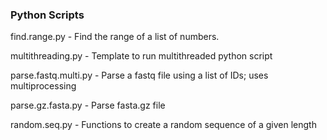 ### Python Scripts

find.range.py - Find the range of a list of numbers.

multithreading.py - Template to run multithreaded python script

parse.fastq.multi.py - Parse a fastq file using a list of IDs; uses multiprocessing

parse.gz.fasta.py - Parse fasta.gz file

random.seq.py - Functions to create a random sequence of a given length
